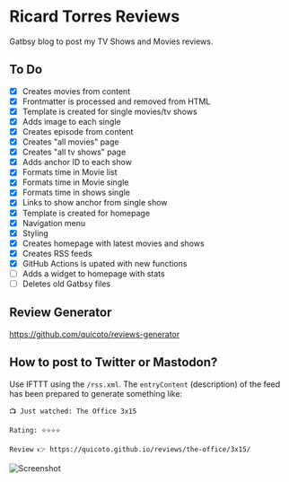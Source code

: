# Ricard Torres Reviews

Gatbsy blog to post my TV Shows and Movies reviews.

## To Do

- [x] Creates movies from content
- [x] Frontmatter is processed and removed from HTML
- [x] Template is created for single movies/tv shows
- [x] Adds image to each single
- [x] Creates episode from content
- [x] Creates "all movies" page
- [x] Creates "all tv shows" page
- [x] Adds anchor ID to each show
- [x] Formats time in Movie list
- [x] Formats time in Movie single
- [x] Formats time in shows single
- [x] Links to show anchor from single show
- [x] Template is created for homepage
- [x] Navigation menu
- [x] Styling
- [x] Creates homepage with latest movies and shows
- [x] Creates RSS feeds
- [x] GitHub Actions is upated with new functions
- [ ] Adds a widget to homepage with stats
- [ ] Deletes old Gatbsy files

## Review Generator

https://github.com/quicoto/reviews-generator

## How to post to Twitter or Mastodon?

Use IFTTT using the `/rss.xml`. The `entryContent` (description) of the feed has been prepared to generate something like:

```
📺 Just watched: The Office 3x15

Rating: ⭐️⭐️⭐️⭐️

Review 👉 https://quicoto.github.io/reviews/the-office/3x15/
```

![Screenshot](https://cldup.com/4UphT9TMmE.png)
